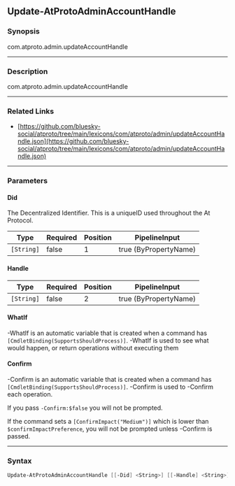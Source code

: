Update-AtProtoAdminAccountHandle
--------------------------------




### Synopsis
com.atproto.admin.updateAccountHandle



---


### Description

com.atproto.admin.updateAccountHandle



---


### Related Links
* [https://github.com/bluesky-social/atproto/tree/main/lexicons/com/atproto/admin/updateAccountHandle.json](https://github.com/bluesky-social/atproto/tree/main/lexicons/com/atproto/admin/updateAccountHandle.json)





---


### Parameters
#### **Did**

The Decentralized Identifier.  This is a uniqueID used throughout the At Protocol.






|Type      |Required|Position|PipelineInput        |
|----------|--------|--------|---------------------|
|`[String]`|false   |1       |true (ByPropertyName)|



#### **Handle**




|Type      |Required|Position|PipelineInput        |
|----------|--------|--------|---------------------|
|`[String]`|false   |2       |true (ByPropertyName)|



#### **WhatIf**
-WhatIf is an automatic variable that is created when a command has ```[CmdletBinding(SupportsShouldProcess)]```.
-WhatIf is used to see what would happen, or return operations without executing them
#### **Confirm**
-Confirm is an automatic variable that is created when a command has ```[CmdletBinding(SupportsShouldProcess)]```.
-Confirm is used to -Confirm each operation.

If you pass ```-Confirm:$false``` you will not be prompted.


If the command sets a ```[ConfirmImpact("Medium")]``` which is lower than ```$confirmImpactPreference```, you will not be prompted unless -Confirm is passed.



---


### Syntax
```PowerShell
Update-AtProtoAdminAccountHandle [[-Did] <String>] [[-Handle] <String>] [-WhatIf] [-Confirm] [<CommonParameters>]
```
